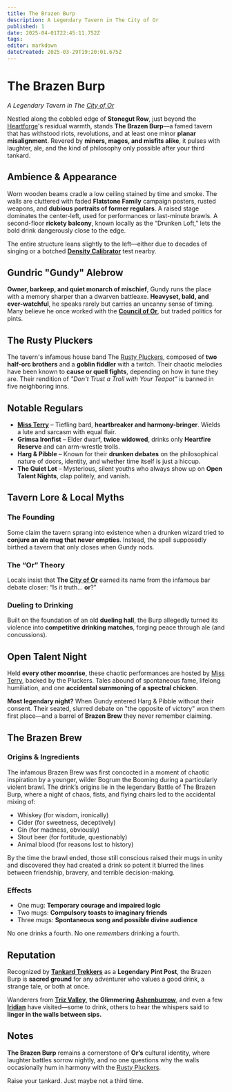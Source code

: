 ```yaml
---
title: The Brazen Burp
description: A Legendary Tavern in The City of Or
published: 1
date: 2025-04-01T22:45:11.752Z
tags: 
editor: markdown
dateCreated: 2025-03-29T19:20:01.675Z
---
```


# The Brazen Burp  
*A Legendary Tavern in The [City of Or](/location/settlement/city/city-of-or)*

Nestled along the cobbled edge of **Stonegut Row**, just beyond the [Heartforge](/location/settlement/city/or/heartforge)'s residual warmth, stands **The Brazen Burp**—a famed tavern that has withstood riots, revolutions, and at least one minor **planar misalignment**. Revered by **miners, mages, and misfits alike**, it pulses with laughter, ale, and the kind of philosophy only possible after your third tankard.

## Ambience & Appearance  
Worn wooden beams cradle a low ceiling stained by time and smoke. The walls are cluttered with faded **Flatstone Family** campaign posters, rusted weapons, and **dubious portraits of former regulars**. A raised stage dominates the center-left, used for performances or last-minute brawls. A second-floor **rickety balcony**, known locally as the “Drunken Loft,” lets the bold drink dangerously close to the edge.

The entire structure leans slightly to the left—either due to decades of singing or a botched **[Density Calibrator](/location/settlement/city/ashenburrow/density-calibrator)** test nearby.

## Gundric "Gundy" Alebrow  
**Owner, barkeep, and quiet monarch of mischief**, Gundy runs the place with a memory sharper than a dwarven battleaxe. **Heavyset, bald, and ever-watchful**, he speaks rarely but carries an uncanny sense of timing. Many believe he once worked with the **[Council of Or](/location/settlement/city/or/council-of-or)**, but traded politics for pints.

## The Rusty Pluckers  
The tavern's infamous house band The [Rusty Pluckers](/structure/social/band/rusty-pluckers), composed of **two half-orc brothers** and a **goblin fiddler** with a twitch. Their chaotic melodies have been known to **cause or quell fights**, depending on how in tune they are. Their rendition of *"Don't Trust a Troll with Your Teapot"* is banned in five neighboring inns.

## Notable Regulars  
- **[Miss Terry](/being/character/miss-terry)** – Tiefling bard, **heartbreaker and harmony-bringer**. Wields a lute and sarcasm with equal flair.  
- **Grimsa Ironfist** – Elder dwarf, **twice widowed**, drinks only **Heartfire Reserve** and can arm-wrestle trolls.  
- **Harg & Pibble** – Known for their **drunken debates** on the philosophical nature of doors, identity, and whether time itself is just a hiccup.  
- **The Quiet Lot** – Mysterious, silent youths who always show up on **Open Talent Nights**, clap politely, and vanish.

## Tavern Lore & Local Myths  

### The Founding  
Some claim the tavern sprang into existence when a drunken wizard tried to **conjure an ale mug that never empties**. Instead, the spell supposedly birthed a tavern that only closes when Gundy nods.

### The “Or” Theory  
Locals insist that **The [City of Or](/location/settlement/city/city-of-or)** earned its name from the infamous bar debate closer: “Is it truth… **or**?”

### Dueling to Drinking  
Built on the foundation of an old **dueling hall**, the Burp allegedly turned its violence into **competitive drinking matches**, forging peace through ale (and concussions).

## Open Talent Night  
Held **every other moonrise**, these chaotic performances are hosted by [Miss Terry](/being/character/miss-terry), backed by the Pluckers. Tales abound of spontaneous fame, lifelong humiliation, and one **accidental summoning of a spectral chicken**.

**Most legendary night?** When Gundy entered Harg & Pibble without their consent. Their seated, slurred debate on "the opposite of victory" won them first place—and a barrel of **Brazen Brew** they never remember claiming.

## The Brazen Brew  

### Origins & Ingredients
The infamous Brazen Brew was first concocted in a moment of chaotic inspiration by a younger, wilder Bogrum the Booming during a particularly violent brawl. The drink’s origins lie in the legendary Battle of The Brazen Burp, where a night of chaos, fists, and flying chairs led to the accidental mixing of:

- Whiskey (for wisdom, ironically)
- Cider (for sweetness, deceptively)
- Gin (for madness, obviously)
- Stout beer (for fortitude, questionably)
- Animal blood (for reasons lost to history)

By the time the brawl ended, those still conscious raised their mugs in unity and discovered they had created a drink so potent it blurred the lines between friendship, bravery, and terrible decision-making.

### Effects  
- One mug: **Temporary courage and impaired logic**  
- Two mugs: **Compulsory toasts to imaginary friends**  
- Three mugs: **Spontaneous song and possible divine audience**

No one drinks a fourth. No one *remembers* drinking a fourth.

## Reputation  
Recognized by **[Tankard Trekkers](/profession/tankard-trekkers)** as a **Legendary Pint Post**, the Brazen Burp is **sacred ground** for any adventurer who values a good drink, a strange tale, or both at once.

Wanderers from **[Triz Valley](/location/settlement/city/triz-valley)**, **the Glimmering [Ashenburrow](/location/settlement/city/ashenburrow)**, and even a few **[Iridian](/being/species/iridian)** have visited—some to drink, others to hear the whispers said to **linger in the walls between sips.**

## Notes

**The Brazen Burp** remains a cornerstone of **Or’s** cultural identity, where laughter battles sorrow nightly, and no one questions why the walls occasionally hum in harmony with the [Rusty Pluckers](/structure/social/band/rusty-pluckers).

Raise your tankard. Just maybe not a third time.
